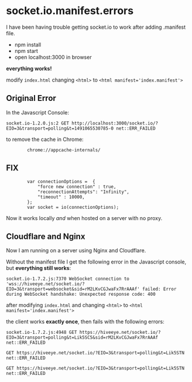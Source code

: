 # socket.io.manifest.errors

I have been having trouble getting socket.io to work after adding .manifest file.  

- npm install
- npm start
- open localhost:3000 in browser

**everything works!**

modify ```index.html```
changing 
```<html>```
to
```<html manifest='index.manifest'>```

## Original Error
In the Javascript Console:

```
socket.io-1.2.0.js:2 GET http://localhost:3000/socket.io/?EIO=3&transport=polling&t=1491065530785-0 net::ERR_FAILED
```

to remove the cache in Chrome:
```
        chrome://appcache-internals/
```

## FIX

```
        var connectionOptions =  {
            "force new connection" : true,
            "reconnectionAttempts": "Infinity",
            "timeout" : 10000,
        };
        var socket = io(connectionOptions);
```

Now it works locally *and* when hosted on a server with no proxy.

## Cloudflare and Nginx

Now I am running on a server using Nginx and Cloudflare.

Without the manifest file I get the following error in the Javascript console, but **everything still works**:

``` 
socket.io-1.7.2.js:7370 WebSocket connection to 'wss://hiveeye.net/socket.io/?EIO=3&transport=websocket&sid=rM2LKvCGJwaFx7RrAAAf' failed: Error during WebSocket handshake: Unexpected response code: 400
```

after modifying ```index.html```
and changing 
```<html>```
to
```<html manifest='index.manifest'>```

the client works **exactly once**, then fails with the following errors:

```
socket.io-1.7.2.js:4948 GET https://hiveeye.net/socket.io/?EIO=3&transport=polling&t=Lik5SC5&sid=rM2LKvCGJwaFx7RrAAAf net::ERR_FAILED

GET https://hiveeye.net/socket.io/?EIO=3&transport=polling&t=Lik5STN net::ERR_FAILED

GET https://hiveeye.net/socket.io/?EIO=3&transport=polling&t=Lik5STN net::ERR_FAILED
```
